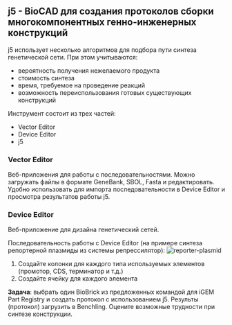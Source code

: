 ## j5 - BioCAD для создания протоколов сборки многокомпонентных генно-инженерных конструкций

j5 использует несколько алгоритмов для подбора пути синтеза генетической сети. При этом учитываются: 
* вероятность получения нежелаемого продукта
* стоимость синтеза
* время, требуемое на проведение реакций
* возможность переиспользования готовых существующих конструкций

Инструмент состоит из трех частей:
* Vector Editor
* Device Editor
* j5

### Vector Editor

Веб-приложения для работы с последовательностями. Можно загружать файлы в формате GeneBank, SBOL, Fasta и редактировать. Удобно использовать
для импорта последовательности в Device Editor и просмотра результатов работы j5.

### Device Editor

Веб-приложение для дизайна генетический сетей. 

Последовательность работы с Device Editor (на примере синтеза репортерной плазмиды из системы репрессилятор):
![reporter-plasmid]()
1) Создайте колонки для каждого типа используемых элементов (промотор, CDS, терминатор и т.д.)
2) Создайте ячейку для каждого элемента

**Задача**: выбрать один BioBrick из предложенных командой для iGEM Part Registry и создать протокол с использованием j5. Результы (протокол) 
загрузить в Benchling. Оцените возможные трудности при синтезе конструкции. 
